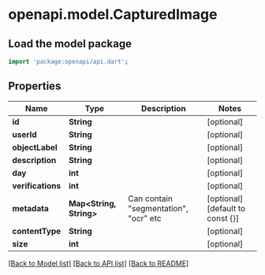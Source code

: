 # openapi.model.CapturedImage

## Load the model package
```dart
import 'package:openapi/api.dart';
```

## Properties
Name | Type | Description | Notes
------------ | ------------- | ------------- | -------------
**id** | **String** |  | [optional] 
**userId** | **String** |  | [optional] 
**objectLabel** | **String** |  | [optional] 
**description** | **String** |  | [optional] 
**day** | **int** |  | [optional] 
**verifications** | **int** |  | [optional] 
**metadata** | **Map<String, String>** | Can contain \"segmentation\", \"ocr\" etc | [optional] [default to const {}]
**contentType** | **String** |  | [optional] 
**size** | **int** |  | [optional] 

[[Back to Model list]](../README.md#documentation-for-models) [[Back to API list]](../README.md#documentation-for-api-endpoints) [[Back to README]](../README.md)


